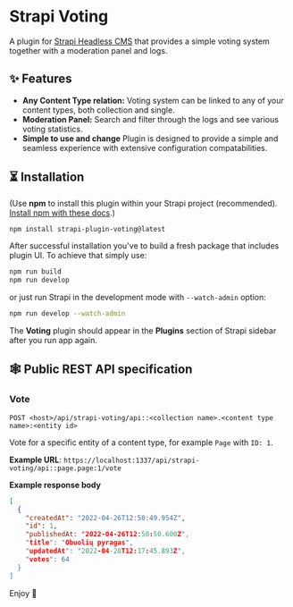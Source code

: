 # Strapi Voting

A plugin for [Strapi Headless CMS](https://github.com/strapi/strapi) that provides a simple voting system together with a moderation panel and logs.

## ✨ Features

- **Any Content Type relation:** Voting system can be linked to any of your content types, both collection and single.
- **Moderation Panel:** Search and filter through the logs and see various voting statistics.
- **Simple to use and change** Plugin is designed to provide a simple and seamless experience with extensive configuration compatabilities.

## ⏳ Installation

(Use **npm** to install this plugin within your Strapi project (recommended). [Install npm with these docs](https://docs.npmjs.com/downloading-and-installing-node-js-and-npm).)

```bash
npm install strapi-plugin-voting@latest
```

After successful installation you've to build a fresh package that includes  plugin UI. To achieve that simply use:

```bash
npm run build
npm run develop
```

or just run Strapi in the development mode with `--watch-admin` option:

```bash
npm run develop --watch-admin
```

The **Voting** plugin should appear in the **Plugins** section of Strapi sidebar after you run app again.

## 🕸️ Public REST API specification

### Vote

`POST <host>/api/strapi-voting/api::<collection name>.<content type name>:<entity id>`

Vote for a specific entity of a content type, for example `Page` with `ID: 1`.

**Example URL**: `https://localhost:1337/api/strapi-voting/api::page.page:1/vote`

**Example response body**

```json
[
  {
    "createdAt": "2022-04-26T12:50:49.954Z",
    "id": 1,
    "publishedAt: "2022-04-26T12:50:50.600Z",
    "title": "Obuolių pyragas",
    "updatedAt": "2022-04-28T12:17:45.893Z",
    "votes": 64
  }
]
```

Enjoy 🎉